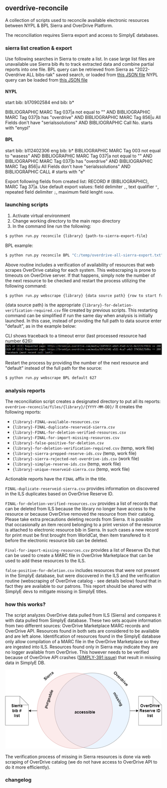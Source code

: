 ## overdrive-reconcile

A collection of scripts used to reconcile available electronic resources between NYPL & BPL Sierra and OverDrive Platform.

The reconciliation requires Sierra export and access to SimplyE databases.

### sierra list creation & export

Use following searches in Sierra to create a list. In case large list files are unavailable use Sierra bib #s to track extracted data and combine partial reports into one file.
BPL query can be retrieved from Sierra as "2022-Overdrive ALL bibs-tak" saved search, or loaded from [this JSON file](https://github.com/BookOps-CAT/overdrive-reconcile/blob/main/bpl-marcexpress-sierra-search.json)
NYPL query can be loaded from [this JSON file](https://github.com/BookOps-CAT/overdrive-reconcile/blob/main/nypl-marcexpress-sierra-search.json)

#### NYPL
start bib: b170902584 end bib: b*

BIBLIOGRAPHIC  MARC Tag 037|a  not equal to  ""    AND BIBLIOGRAPHIC  MARC Tag 037|b  has  "overdrive"    AND BIBLIOGRAPHIC  MARC Tag 856|u  All Fields don't have  "serialssolutions"    AND BIBLIOGRAPHIC  Call No.  starts with  "enypl"

#### BPL
start bib: b112402306 eng bib: b*
BIBLIOGRAPHIC  MARC Tag 003  not equal to  "wasess"    AND BIBLIOGRAPHIC  MARC Tag 037|a  not equal to  ""    AND BIBLIOGRAPHIC  MARC Tag 037|b  has  "overdrive"    AND BIBLIOGRAPHIC  MARC Tag 856|u  All Fields don't have  "serialssolutions"    AND BIBLIOGRAPHIC  CALL #  starts with  "e"

Export following fields from created list: RECORD # (BIBLIOGRAPHIC), MARC Tag 37|a. Use default export values: field delimiter `,`, text qualifier `"`, repeated field delimiter `;`, maximum field lenght `none`.

### launching scripts
1. Activate virtual environment
2. Change working directory to the main repo directory
3. In the command line run the following:
```bash
$ python run.py reconcile {library} {path-to-sierra-export-file}
```
BPL example:
```bash
$ python run.py reconcile BPL "C:/temp/overdrive-all-sierra-export.txt"
```

Above routine includes a verification of availability of resources that web scrapes OverDrive catalog for each system. This webscraping is prone to timeouts on OverDrive server. If that happens, simply note the number of the next resource to be checked and restart the process utilizing the following command:
```bash
$ python run.py webscrape {library} {data source path} {row to start from} 
```
{data source path} is the appropriate `{library}-for-deletion-verification-required.csv` file created by previous scripts. This restarting command can be simplified if run the same day when analysis is initially launched. In this case, instead of providing the full path to data source enter "default", as in the example below:

CLI shows traceback to a timeout error (last processed resource had number 626):
[![scraping timeout](https://github.com/BookOps-CAT/overdrive-reconcile/blob/main/docs/media/webscraping-error.png)](https://github.com/BookOps-CAT/overdrive-reconcile/blob/main/docs/media/webscraping-error.png)

Restart the process by providing the number of the next resource and "default" instead of the full path for the source:
```bash
$ python run.py webscrape BPL default 627
```

### analysis reports

The reconciliation script creates a designated directory to put all its reports: `overdrive-reconcile/files/{library}/{YYYY-MM-DD}/`
It creates the following reports:
+ `{library}-FINAL-available-resources.csv`
+ `{library}-FINAL-duplicate-reserveid-sierra.csv`
+ `{library}-FINAL-for-deletion-verified-resources.csv`
+ `{library}-FINAL-for-import-missing-resources.csv`
+ `{library}-false-positive-for-deletion.csv`
+ `{library}-for-deletion-verification-required.csv` (temp, work file)
+ `{library}-sierra-prepped-reserve-ids.csv` (temp, work file)
+ `{library}-sierra-rejected-not-overdrive-ids.csv` (work file)
+ `{library}-simplye-reserve-ids.csv` (temp, work file)
+ `{library}-unique-reserveid-sierra.csv` (temp, work file)

Actionable reports have the `FINAL` affix in the title.

`FINAL-duplicate-reserveid-sierra.csv` provides information on discovered in the ILS duplicates based on OverDrive Reserve ID.

`FINAL-for-deletion-verified-resources.csv` provides a list of records that can be deleted from ILS because the library no longer have access to the resource or because OverDrive removed the resource from their catalog. Please take extra precautions deleting records from Sierra. It is possible that occasionally an item record belonging to a print version of the resource is attached to electronic resource bib in Sierra. In such cases a new record for print must be first brought from WorldCat, then item transfered to it before the electronic resource bib can be deleted.

`Final-for-import-missing-resources.csv` provides a list of Reserve IDs that can be used to create a MARC file in OverDrive Marketplace that can be used to add these resources to the ILS.

`false-positive-for-deletion.csv` includes resources that were not present in the SimplyE database, but were discovered in the ILS and the verification routine (webscraping of OverDrive catalog - see details below) found that in fact they are available to our patrons. This report should be shared with SimplyE devs to mitigate missing in SimplyE titles.

### how this works?

The script analyzes OverDrive data pulled from ILS (Sierra) and compares it with data pulled from SimplyE database. These two sets acquire information from two different sources: OverDrive Marketplace MARC records and OverDrive API. Resources found in both sets are considered to be available and are left alone. Identification of resources found in the SimplyE database only allow compilation of a MARC file in the OverDrive Marketplace so they are ingested into ILS. Resources found only in Sierra may indicate they are no logger available from OverDrive. This however needs to be verified because of OverDrive API crashes ([SIMPLY-391 issue](https://jira.nypl.org/browse/SIMPLY-3961)) that result in missing data in SimplyE DB. 

[![diagram](https://github.com/BookOps-CAT/overdrive-reconcile/blob/main/docs/media/Overdrive-weeding.drawio.png)](https://github.com/BookOps-CAT/overdrive-reconcile/blob/main/docs/media/Overdrive-weeding.drawio.png)

The verification process of missing in Sierra resources is done via web scraping of OverDrive catalog (we do not have access to OverDrive API to do it more efficiently).

### changelog
